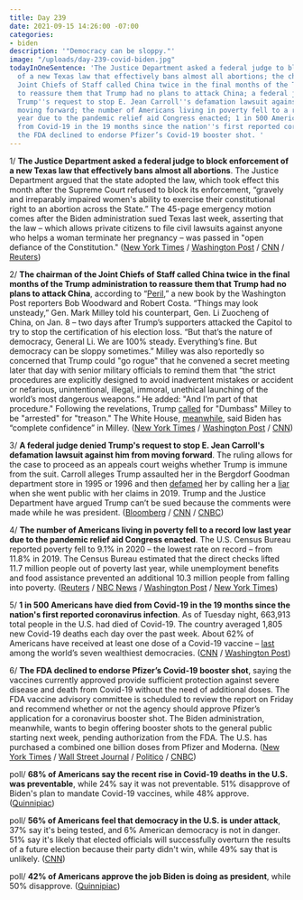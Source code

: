 ```yaml
---
title: Day 239
date: 2021-09-15 14:26:00 -07:00
categories:
- biden
description: '"Democracy can be sloppy."'
image: "/uploads/day-239-covid-biden.jpg"
todayInOneSentence: 'The Justice Department asked a federal judge to block enforcement
  of a new Texas law that effectively bans almost all abortions; the chairman of the
  Joint Chiefs of Staff called China twice in the final months of the Trump administration
  to reassure them that Trump had no plans to attack China; a federal judge denied
  Trump''s request to stop E. Jean Carroll''s defamation lawsuit against him from
  moving forward; the number of Americans living in poverty fell to a record low last
  year due to the pandemic relief aid Congress enacted; 1 in 500 Americans have died
  from Covid-19 in the 19 months since the nation''s first reported coronavirus infection;
  the FDA declined to endorse Pfizer’s Covid-19 booster shot. '
---
```


1/ **The Justice Department asked a federal judge to block enforcement of a new Texas law that effectively bans almost all abortions**. The Justice Department argued that the state adopted the law, which took effect this month after the Supreme Court refused to block its enforcement, “gravely and irreparably impaired women's ability to exercise their constitutional right to an abortion across the State.” The 45-page emergency motion comes after the Biden administration sued Texas last week, asserting that the law – which allows private citizens to file civil lawsuits against anyone who helps a woman terminate her pregnancy – was passed in "open defiance of the Constitution." ([New York Times](https://www.nytimes.com/2021/09/14/us/politics/texas-abortion-justice-department.html) / [Washington Post](https://www.washingtonpost.com/nation/2021/09/15/texas-abortion-justice-department-block/) / [CNN](https://www.cnn.com/2021/09/14/politics/doj-temporary-restraining-order-texas-abortion-law/index.html) / [Reuters](https://www.reuters.com/world/us/biden-administration-files-motion-block-texas-abortion-ban-2021-09-15/))

2/ **The chairman of the Joint Chiefs of Staff called China twice in the final months of the Trump administration to reassure them that Trump had no plans to attack China**, according to “[Peril](https://amzn.to/3kdFDzP),” a new book by the Washington Post reporters Bob Woodward and Robert Costa. “Things may look unsteady,” Gen. Mark Milley told his counterpart, Gen. Li Zuocheng of China, on Jan. 8 – two days after Trump’s supporters attacked the Capitol to try to stop the certification of his election loss. “But that’s the nature of democracy, General Li. We are 100% steady. Everything’s fine. But democracy can be sloppy sometimes.” Milley was also reportedly so concerned that Trump could "go rogue" that he convened a secret meeting later that day with senior military officials to remind them that “the strict procedures are explicitly designed to avoid inadvertent mistakes or accident or nefarious, unintentional, illegal, immoral, unethical launching of the world’s most dangerous weapons.” He added: "And I’m part of that procedure." Following the revelations, Trump [called](https://www.thedailybeast.com/trump-calls-allies-to-demand-gen-mark-milley-be-arrested-for-treason?scrolla=5eb6d68b7fedc32c19ef33b4) for "Dumbass" Milley to be "arrested" for "treason." The White House, [meanwhile](https://www.washingtonpost.com/politics/milley-defended-china-call/2021/09/15/3393fa18-1645-11ec-b976-f4a43b740aeb_story.html), said Biden has “complete confidence” in Milley. ([New York Times](https://www.nytimes.com/2021/09/14/us/politics/peril-woodward-book-trump.html) / [Washington Post](https://www.washingtonpost.com/politics/2021/09/14/peril-woodward-costa-trump-milley-china/) / [CNN](https://www.cnn.com/2021/09/14/politics/woodward-book-trump-nuclear/index.html))

3/ **A federal judge denied Trump's request to stop E. Jean Carroll's defamation lawsuit against him from moving forward**. The ruling allows for the case to proceed as an appeals court weighs whether Trump is immune from the suit. Carroll alleges Trump assaulted her in the Bergdorf Goodman department store in 1995 or 1996 and then [defamed](https://whatthefuckjusthappenedtoday.com/2019/11/04/day-1019/) her by calling her a [liar](https://whatthefuckjusthappenedtoday.com/2019/06/21/day-883/#4-trump-rejected-an-allegation-by-jo) when she went public with her claims in 2019. Trump and the Justice Department have argued Trump can’t be sued because the comments were made while he was president. ([Bloomberg](https://www.bloomberg.com/news/articles/2021-09-15/trump-loses-effort-to-delay-rape-accuser-s-case-during-appeal?sref=MIBMEEoj) / [CNN](https://www.cnn.com/2021/09/15/politics/e-jean-carroll-trump-lawsuit/) / [CNBC](https://www.cnbc.com/2021/09/15/judge-denies-trump-bid-to-pause-rape-defame-case-by-e-jean-carroll.html))

4/ **The number of Americans living in poverty fell to a record low last year due to the pandemic relief aid Congress enacted**. The U.S. Census Bureau reported poverty fell to 9.1% in 2020 – the lowest rate on record – from 11.8% in 2019. The Census Bureau estimated that the direct checks lifted 11.7 million people out of poverty last year, while unemployment benefits and food assistance prevented an additional 10.3 million people from falling into poverty. ([Reuters](https://www.reuters.com/world/us/us-median-income-dropped-2020-poverty-rose-census-data-shows-2021-09-14/) / [NBC News](https://www.nbcnews.com/politics/politics-news/u-s-poverty-declined-overall-last-year-due-pandemic-relief-n1279144) / [Washington Post](https://www.washingtonpost.com/business/2021/09/14/us-census-poverty-health-insurance-2020/) / [New York Times](https://www.nytimes.com/2021/09/14/business/economy/census-income-poverty-health-insurance.html))

5/ **1 in 500 Americans have died from Covid-19 in the 19 months since the nation's first reported coronavirus infection**. As of Tuesday night, 663,913 total people in the U.S. had died of Covid-19. The country averaged 1,805 new Covid-19 deaths each day over the past week. About 62% of Americans have received at least one dose of a Covid-19 vaccine – [last](https://whatthefuckjusthappenedtoday.com/2021/09/13/day-237/#4-the-u-s-ranks-last-among-the-world) among the world’s seven wealthiest democracies. ([CNN](https://www.cnn.com/2021/09/15/health/us-coronavirus-wednesday/) / [Washington Post](https://www.washingtonpost.com/health/interactive/2021/1-in-500-covid-deaths/))

6/ **The FDA declined to endorse Pfizer’s Covid-19 booster shot**, saying the vaccines currently approved provide sufficient protection against severe disease and death from Covid-19 without the need of additional doses. The FDA vaccine advisory committee is scheduled to review the report on Friday and recommend whether or not the agency should approve Pfizer’s application for a coronavirus booster shot. The Biden administration, meanwhile, wants to begin offering booster shots to the general public starting next week, pending authorization from the FDA. The U.S. has purchased a combined one billion doses from Pfizer and Moderna. ([New York Times](https://www.nytimes.com/2021/09/15/us/politics/pfizer-booster-shot-fda.html) / [Wall Street Journal](https://www.wsj.com/articles/fda-says-covid-19-vaccines-remain-effective-without-boosters-11631726504?mod=hp_lead_pos2) / [Politico](https://www.politico.com/news/2021/09/15/fda-sounds-skeptical-note-on-pfizer-booster-shot-ahead-of-key-vote-511909) / [CNBC](https://www.cnbc.com/2021/09/15/covid-booster-shots-fda-staff-declines-to-take-stance-on-pfizers-third-doses-citing-lack-of-verified-data.html))

poll/ **68% of Americans say the recent rise in Covid-19 deaths in the U.S. was preventable**, while 24% say it was not preventable. 51% disapprove of Biden's plan to mandate Covid-19 vaccines, while 48% approve. ([Quinnipiac](https://poll.qu.edu/poll-release?releaseid=3820))

poll/ **56% of Americans feel that democracy in the U.S. is under attack**, 37% say it's being tested, and 6% American democracy is not in danger. 51% say it's likely that elected officials will successfully overturn the results of a future election because their party didn't win, while 49% say that is unlikely. ([CNN](https://www.cnn.com/2021/09/15/politics/cnn-poll-most-americans-democracy-under-attack/index.html))

poll/ **42% of Americans approve the job Biden is doing as president**, while 50% disapprove. ([Quinnipiac](https://poll.qu.edu/poll-release?releaseid=3819))